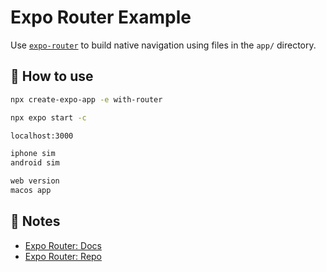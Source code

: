 # Expo Router Example

Use [`expo-router`](https://expo.github.io/router) to build native navigation using files in the `app/` directory.

## 🚀 How to use


```sh
npx create-expo-app -e with-router

npx expo start -c

localhost:3000

iphone sim
android sim

web version
macos app
```

## 📝 Notes

- [Expo Router: Docs](https://expo.github.io/router)
- [Expo Router: Repo](https://github.com/expo/router)

